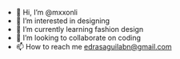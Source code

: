 - 👋 Hi, I’m @mxxonli
- 👀 I’m interested in designing
- 🌱 I’m currently learning fashion design 
- 💞️ I’m looking to collaborate on coding
- 📫 How to reach me edrasaguilabn@gmail.com

<!---
mxxonli/mxxonli is a ✨ special ✨ repository because its `README.md` (this file) appears on your GitHub profile.
You can click the Preview link to take a look at your changes.
--->
